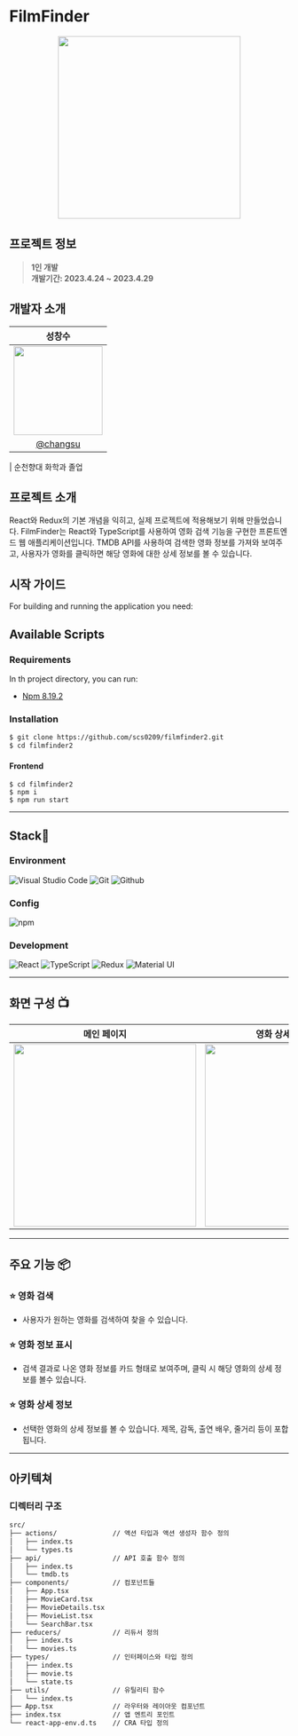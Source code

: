 # FilmFinder

<div align="center">
<img src="https://user-images.githubusercontent.com/110822847/235289858-a8950f96-5c58-42f9-8a56-5abc50c541af.png" width="329">
</div>

## 프로젝트 정보

> **1인 개발** <br/> **개발기간: 2023.4.24 ~ 2023.4.29**

## 개발자 소개

|                                                              성창수                                                              |
| :------------------------------------------------------------------------------------------------------------------------------: |
| <img src="https://user-images.githubusercontent.com/110822847/229564340-070947f1-3f34-4cf4-b25f-ffe2d274be50.jpg" width="160px"> |
|                                              [@changsu](https://github.com/scs0209)                                              |

| 순천향대 화학과 졸업

## 프로젝트 소개

React와 Redux의 기본 개념을 익히고, 실제 프로젝트에 적용해보기 위해 만들었습니다.
FilmFinder는 React와 TypeScript를 사용하여 영화 검색 기능을 구현한 프론트엔드 웹 애플리케이션입니다. TMDB API를 사용하여 검색한 영화 정보를 가져와 보여주고, 사용자가 영화를 클릭하면 해당 영화에 대한 상세 정보를 볼 수 있습니다.

## 시작 가이드

For building and running the application you need:

## Available Scripts

### Requirements

In th project directory, you can run:

- [Npm 8.19.2](https://www.npmjs.com/package/npm/v/8.19.2)

### Installation

```bash
$ git clone https://github.com/scs0209/filmfinder2.git
$ cd filmfinder2
```

#### Frontend

```
$ cd filmfinder2
$ npm i
$ npm run start
```

---

## Stack🤡

### Environment

![Visual Studio Code](https://img.shields.io/badge/Visual%20Studio%20Code-007ACC?style=for-the-badge&logo=Visual%20Studio%20Code&logoColor=white)
![Git](https://img.shields.io/badge/Git-F05032?style=for-the-badge&logo=Git&logoColor=white)
![Github](https://img.shields.io/badge/GitHub-181717?style=for-the-badge&logo=GitHub&logoColor=white)

### Config

![npm](https://img.shields.io/badge/npm-CB3837?style=for-the-badge&logo=npm&logoColor=white)

### Development

![React](https://img.shields.io/badge/React-20232A?style=for-the-badge&logo=react&logoColor=61DAFB)
![TypeScript](https://img.shields.io/badge/-TypeScript-3178C6?style=for-the-badge&logo=typescript&logoColor=white)
![Redux](https://img.shields.io/badge/Redux-764ABC?style=for-the-badge&logo=redux&logoColor=white)
![Material UI](https://img.shields.io/badge/Material_UI-0081CB?style=for-the-badge&logo=material-ui&logoColor=white)

---

## 화면 구성 📺

|                                                           메인 페이지                                                            |                                                      영화 상세 정보 페이지                                                      |
| :------------------------------------------------------------------------------------------------------------------------------: | :-----------------------------------------------------------------------------------------------------------------------------: |
| <img width="329" src= "https://user-images.githubusercontent.com/110822847/235189563-933ae0c0-53c8-471c-b7ca-222a1216a14c.PNG"/> | <img width="329" src="https://user-images.githubusercontent.com/110822847/235189718-e76f7a48-7bba-4ad2-a559-d72e58b4ff08.PNG"/> |

---

## 주요 기능 📦

### ⭐️ 영화 검색

- 사용자가 원하는 영화를 검색하여 찾을 수 있습니다.

### ⭐️ 영화 정보 표시

- 검색 결과로 나온 영화 정보를 카드 형태로 보여주며, 클릭 시 해당 영화의 상세 정보를 볼수 있습니다.

### ⭐️ 영화 상세 정보

- 선택한 영화의 상세 정보를 볼 수 있습니다. 제목, 감독, 출연 배우, 줄거리 등이 포합됩니다.

---

## 아키텍쳐

### 디렉터리 구조

```bash
src/
├── actions/              // 액션 타입과 액션 생성자 함수 정의
│   ├── index.ts
│   └── types.ts
├── api/                  // API 호출 함수 정의
│   ├── index.ts
│   └── tmdb.ts
├── components/           // 컴포넌트들
│   ├── App.tsx
│   ├── MovieCard.tsx
│   ├── MovieDetails.tsx
│   ├── MovieList.tsx
│   └── SearchBar.tsx
├── reducers/             // 리듀서 정의
│   ├── index.ts
│   └── movies.ts
├── types/                // 인터페이스와 타입 정의
│   ├── index.ts
│   ├── movie.ts
│   └── state.ts
├── utils/                // 유틸리티 함수
│   └── index.ts
├── App.tsx               // 라우터와 레이아웃 컴포넌트
├── index.tsx             // 앱 엔트리 포인트
└── react-app-env.d.ts    // CRA 타입 정의
```
